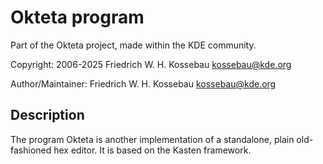 Okteta program
==============
Part of the Okteta project, made within the KDE community.

Copyright: 2006-2025 Friedrich W. H. Kossebau <kossebau@kde.org>

Author/Maintainer: Friedrich W. H. Kossebau <kossebau@kde.org>


Description
-----------
The program Okteta is another implementation of a standalone, plain
old-fashioned hex editor. It is based on the Kasten framework.

